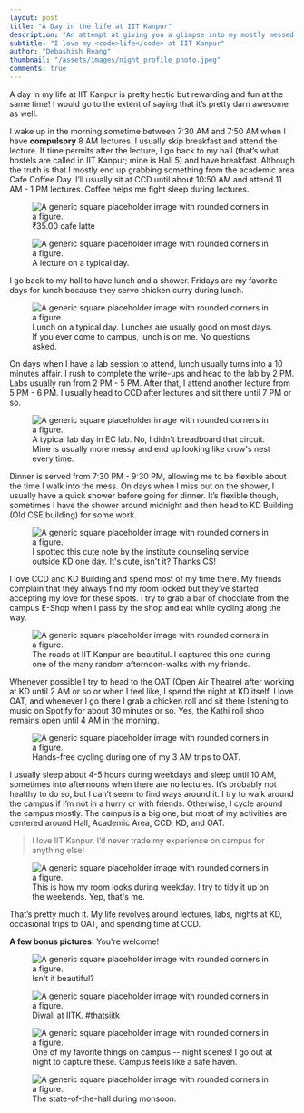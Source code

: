 ```yaml
---
layout: post
title: "A Day in the life at IIT Kanpur"
description: "An attempt at giving you a glimpse into my mostly messed up life at IIT Kanpur."
subtitle: "I love my <code>life</code> at IIT Kanpur"
author: "Debashish Reang"
thumbnail: "/assets/images/night_profile_photo.jpeg"
comments: true
---
```


A day in my life at IIT Kanpur is pretty hectic but rewarding and fun at the same time! I would go to the extent of saying that it’s pretty darn awesome as well.

I wake up in the morning sometime between 7:30 AM and 7:50 AM when I have **compulsory** 8 AM lectures. I usually skip breakfast and attend the lecture. If time permits after the lecture, I go back to my hall (that’s what hostels are called in IIT Kanpur; mine is Hall 5) and have breakfast. Although the truth is that I mostly end up grabbing something from the academic area Cafe Coffee Day. I’ll usually sit at CCD until about 10:50 AM and attend 11 AM - 1 PM lectures. Coffee helps me fight sleep during lectures.
<figure class="figure">
  <img src="/assets/images/ccd.jpg" class="figure-img rounded" alt="A generic square placeholder image with rounded corners in a figure.">
  <figcaption class="figure-caption text-center">₹35.00 cafe latte</figcaption>
</figure>

<figure class="figure">
  <img src="/assets/images/iitk_lecture.jpg" class="figure-img rounded" alt="A generic square placeholder image with rounded corners in a figure.">
  <figcaption class="figure-caption text-center">A lecture on a typical day.</figcaption>
</figure>


I go back to my hall to have lunch and a shower. Fridays are my favorite days for lunch because they serve chicken curry during lunch.

<figure class="figure">
  <img src="/assets/images/iitk_lunch.jpg" class="figure-img rounded" alt="A generic square placeholder image with rounded corners in a figure.">
  <figcaption class="figure-caption text-center">Lunch on a typical day. Lunches are usually good on most days. If you ever come to campus, lunch is on me. No questions asked.</figcaption>
</figure>

On days when I have a lab session to attend, lunch usually turns into a 10 minutes affair. I rush to complete the write-ups and head to the lab by 2 PM. Labs usually run from 2 PM - 5 PM. After that, I attend another lecture from 5 PM - 6 PM. I usually head to CCD after lectures and sit there until 7 PM or so.

<figure class="figure">
  <img src="/assets/images/ee_lab.jpg" class="figure-img rounded" alt="A generic square placeholder image with rounded corners in a figure.">
  <figcaption class="figure-caption text-center">A typical lab day in EC lab. No, I didn't breadboard that circuit. Mine is usually more messy and end up looking like crow's nest every time.</figcaption>
</figure>


Dinner is served from 7:30 PM - 9:30 PM, allowing me to be flexible about the time I walk into the mess. On days when I miss out on the shower, I usually have a quick shower before going for dinner. It’s flexible though, sometimes I have the shower around midnight and then head to KD Building (Old CSE building) for some work.

<figure class="figure">
  <img src="/assets/images/iitk_cs_cycle.jpg" class="figure-img rounded" alt="A generic square placeholder image with rounded corners in a figure.">
  <figcaption class="figure-caption text-center">I spotted this cute note by the institute counseling service outside KD one day. It's cute, isn't it? Thanks CS!</figcaption>
</figure>

I love CCD and KD Building and spend most of my time there. My friends complain that they always find my room locked but they’ve started accepting my love for these spots. I try to grab a bar of chocolate from the campus E-Shop when I pass by the shop and eat while cycling along the way.

<figure class="figure">
  <img src="/assets/images/iitk_road.jpg" class="figure-img rounded" alt="A generic square placeholder image with rounded corners in a figure.">
  <figcaption class="figure-caption text-center">The roads at IIT Kanpur are beautiful. I captured this one during one of the many random afternoon-walks with my friends.</figcaption>
</figure>

Whenever possible I try to head to the OAT (Open Air Theatre) after working at KD until 2 AM or so or when I feel like, I spend the night at KD itself. I love OAT, and whenever I go there I grab a chicken roll and sit there listening to music on Spotify for about 30 minutes or so. Yes, the Kathi roll shop remains open until 4 AM in the morning.

<figure class="figure">
  <img src="/assets/images/4am_cycle.jpg" class="figure-img rounded" alt="A generic square placeholder image with rounded corners in a figure.">
  <figcaption class="figure-caption text-center">Hands-free cycling during one of my 3 AM trips to OAT.</figcaption>
</figure>


I usually sleep about 4-5 hours during weekdays and sleep until 10 AM, sometimes into afternoons when there are no lectures. It’s probably not healthy to do so, but I can’t seem to find ways around it.
I try to walk around the campus if I’m not in a hurry or with friends. Otherwise, I cycle around the campus mostly. The campus is a big one, but most of my activities are centered around Hall, Academic Area, CCD, KD, and OAT.

> I love IIT Kanpur. I’d never trade my experience on campus for anything else!

<figure class="figure">
  <img src="/assets/images/messy_room.jpg" class="figure-img rounded" alt="A generic square placeholder image with rounded corners in a figure.">
  <figcaption class="figure-caption text-center">This is how my room looks during weekday. I try to tidy it up on the weekends. Yep, that's me.</figcaption>
</figure>

That’s pretty much it. My life revolves around lectures, labs, nights at KD, occasional trips to OAT, and spending time at CCD.

**A few bonus pictures.** You're welcome!

<figure class="figure">
  <img src="/assets/images/iitk_main_dr.jpg" class="figure-img rounded" alt="A generic square placeholder image with rounded corners in a figure.">
  <figcaption class="figure-caption text-center">Isn't it beautiful?</figcaption>
</figure>

<figure class="figure">
  <img src="/assets/images/diwali_iitk.jpg" class="figure-img rounded" alt="A generic square placeholder image with rounded corners in a figure.">
  <figcaption class="figure-caption text-center">Diwali at IITK. #thatsiitk</figcaption>
</figure>

<figure class="figure">
  <img src="/assets/images/iitk_night_light.jpg" class="figure-img rounded" alt="A generic square placeholder image with rounded corners in a figure.">
  <figcaption class="figure-caption text-center">One of my favorite things on campus -- night scenes! I go out at night to capture these. Campus feels like a safe haven.</figcaption>
</figure>

<figure class="figure">
  <img src="/assets/images/hall5_flood.jpg" class="figure-img rounded" alt="A generic square placeholder image with rounded corners in a figure.">
  <figcaption class="figure-caption text-center">The state-of-the-hall during monsoon.</figcaption>
</figure>
